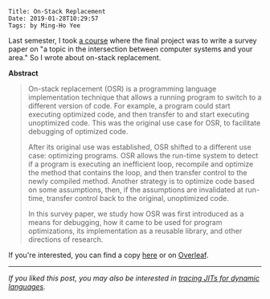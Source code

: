     Title: On-Stack Replacement
    Date: 2019-01-28T10:29:57
    Tags: by Ming-Ho Yee

Last semester, I took [a course][cs7600] where the final project was to write a
survey paper on "a topic in the intersection between computer systems and your
area." So I wrote about on-stack replacement.

<!-- more -->

**Abstract**

> On-stack replacement (OSR) is a programming language implementation technique
> that allows a running program to switch to a different version of code. For
> example, a program could start executing optimized code, and then transfer to
> and start executing unoptimized code. This was the original use case for OSR,
> to facilitate debugging of optimized code.
>
> After its original use was established, OSR shifted to a different use case:
> optimizing programs. OSR allows the run-time system to detect if a program is
> executing an inefficient loop, recompile and optimize the method that contains
> the loop, and then transfer control to the newly compiled method. Another
> strategy is to optimize code based on some assumptions, then, if the
> assumptions are invalidated at run-time, transfer control back to the
> original, unoptimized code.
>
> In this survey paper, we study how OSR was first introduced as a means for
> debugging, how it came to be used for program optimizations, its
> implementation as a reusable library, and other directions of research.

If you're interested, you can find a copy [here][] or on [Overleaf][].

---

_If you liked this post, you may also be interested in [tracing JITs for dynamic
languages][tracing]._

[cs7600]: https://course.ccs.neu.edu/cs7600/
[here]: /img/cs7600-mhyee-survey-paper-osr.pdf
[Overleaf]: https://www.overleaf.com/read/smcmsnksxfdk
[tracing]: http://prl.ccs.neu.edu/blog/2017/03/15/tracing-jits-for-dynamic-languages/
